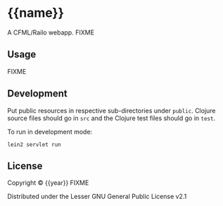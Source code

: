 # {{name}}

A CFML/Railo webapp. FIXME


## Usage

FIXME


## Development

Put public resources in respective sub-directories under `public`. Clojure
source files should go in `src` and the Clojure test files should go in `test`.

To run in development mode:

    lein2 servlet run


## License

Copyright © {{year}} FIXME

Distributed under the Lesser GNU General Public License v2.1
